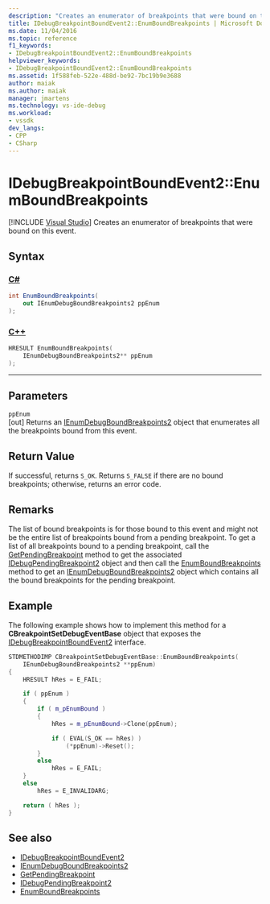 ```yaml
---
description: "Creates an enumerator of breakpoints that were bound on this event."
title: IDebugBreakpointBoundEvent2::EnumBoundBreakpoints | Microsoft Docs
ms.date: 11/04/2016
ms.topic: reference
f1_keywords:
- IDebugBreakpointBoundEvent2::EnumBoundBreakpoints
helpviewer_keywords:
- IDebugBreakpointBoundEvent2::EnumBoundBreakpoints
ms.assetid: 1f588feb-522e-488d-be92-7bc19b9e3688
author: maiak
ms.author: maiak
manager: jmartens
ms.technology: vs-ide-debug
ms.workload:
- vssdk
dev_langs:
- CPP
- CSharp
---
```

# IDebugBreakpointBoundEvent2::EnumBoundBreakpoints

 [!INCLUDE [Visual Studio](~/includes/applies-to-version/vs-windows-only.md)]
Creates an enumerator of breakpoints that were bound on this event.

## Syntax

### [C#](#tab/csharp)
```csharp
int EnumBoundBreakpoints( 
    out IEnumDebugBoundBreakpoints2 ppEnum
);
```
### [C++](#tab/cpp)
```cpp
HRESULT EnumBoundBreakpoints( 
    IEnumDebugBoundBreakpoints2** ppEnum
);
```
---

## Parameters
`ppEnum`\
[out] Returns an [IEnumDebugBoundBreakpoints2](../../../extensibility/debugger/reference/ienumdebugboundbreakpoints2.md) object that enumerates all the breakpoints bound from this event.

## Return Value
If successful, returns `S_OK`. Returns `S_FALSE` if there are no bound breakpoints; otherwise, returns an error code.

## Remarks
The list of bound breakpoints is for those bound to this event and might not be the entire list of breakpoints bound from a pending breakpoint. To get a list of all breakpoints bound to a pending breakpoint, call the [GetPendingBreakpoint](../../../extensibility/debugger/reference/idebugbreakpointboundevent2-getpendingbreakpoint.md) method to get the associated [IDebugPendingBreakpoint2](../../../extensibility/debugger/reference/idebugpendingbreakpoint2.md) object and then call the [EnumBoundBreakpoints](../../../extensibility/debugger/reference/idebugpendingbreakpoint2-enumboundbreakpoints.md) method to get an [IEnumDebugBoundBreakpoints2](../../../extensibility/debugger/reference/ienumdebugboundbreakpoints2.md) object which contains all the bound breakpoints for the pending breakpoint.

## Example
The following example shows how to implement this method for a **CBreakpointSetDebugEventBase** object that exposes the [IDebugBreakpointBoundEvent2](../../../extensibility/debugger/reference/idebugbreakpointboundevent2.md) interface.

```cpp
STDMETHODIMP CBreakpointSetDebugEventBase::EnumBoundBreakpoints(
    IEnumDebugBoundBreakpoints2 **ppEnum)
{
    HRESULT hRes = E_FAIL;

    if ( ppEnum )
    {
        if ( m_pEnumBound )
        {
            hRes = m_pEnumBound->Clone(ppEnum);

            if ( EVAL(S_OK == hRes) )
                (*ppEnum)->Reset();
        }
        else
            hRes = E_FAIL;
    }
    else
        hRes = E_INVALIDARG;

    return ( hRes );
}
```

## See also
- [IDebugBreakpointBoundEvent2](../../../extensibility/debugger/reference/idebugbreakpointboundevent2.md)
- [IEnumDebugBoundBreakpoints2](../../../extensibility/debugger/reference/ienumdebugboundbreakpoints2.md)
- [GetPendingBreakpoint](../../../extensibility/debugger/reference/idebugbreakpointboundevent2-getpendingbreakpoint.md)
- [IDebugPendingBreakpoint2](../../../extensibility/debugger/reference/idebugpendingbreakpoint2.md)
- [EnumBoundBreakpoints](../../../extensibility/debugger/reference/idebugpendingbreakpoint2-enumboundbreakpoints.md)
